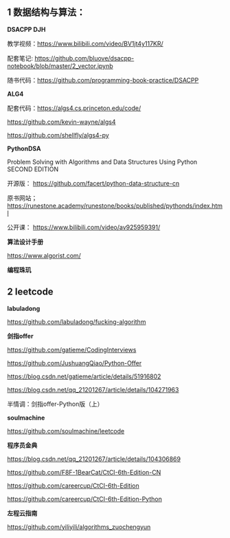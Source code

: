 

## 1  数据结构与算法：

**DSACPP DJH**

教学视频：https://www.bilibili.com/video/BV1jt4y117KR/

配套笔记: https://github.com/bluove/dsacpp-notebook/blob/master/2_vector.ipynb

随书代码：https://github.com/programming-book-practice/DSACPP

**ALG4**

配套代码：https://algs4.cs.princeton.edu/code/

https://github.com/kevin-wayne/algs4

https://github.com/shellfly/algs4-py


**PythonDSA**

Problem Solving with Algorithms and Data Structures Using Python SECOND EDITION

开源版： https://github.com/facert/python-data-structure-cn

原书网站； https://runestone.academy/runestone/books/published/pythonds/index.html

公开课： https://www.bilibili.com/video/av925959391/


**算法设计手册**
 
https://www.algorist.com/

**编程珠玑**

##  2  leetcode 

**labuladong**

https://github.com/labuladong/fucking-algorithm


**剑指offer**

https://github.com/gatieme/CodingInterviews

https://github.com/JushuangQiao/Python-Offer

https://blog.csdn.net/gatieme/article/details/51916802

https://blog.csdn.net/qq_21201267/article/details/104271963

半情调：剑指offer-Python版（上）


**soulmachine** 

https://github.com/soulmachine/leetcode


**程序员金典**

https://blog.csdn.net/qq_21201267/article/details/104306869

https://github.com/F8F-1BearCat/CtCI-6th-Edition-CN

https://github.com/careercup/CtCI-6th-Edition

https://github.com/careercup/CtCI-6th-Edition-Python


**左程云指南**

https://github.com/yiliyili/algorithms_zuochengyun




